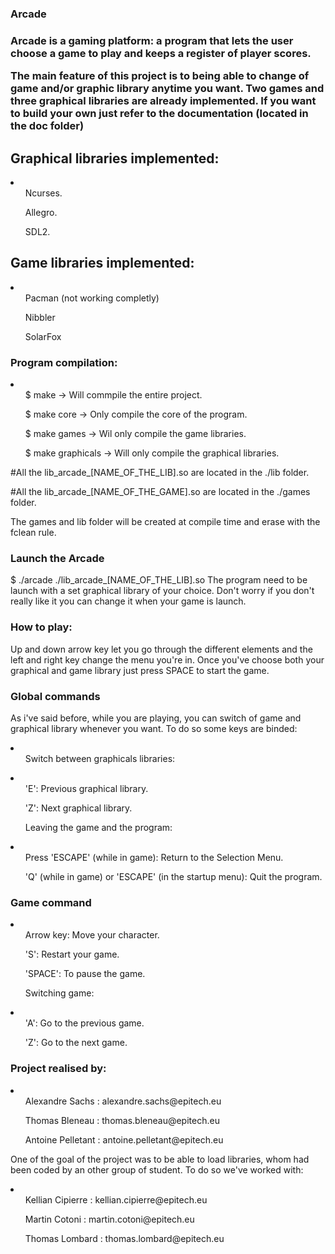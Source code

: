 <h3>Arcade<h3>

Arcade is a gaming platform: a program that lets the user choose a game to play and keeps a register of player scores.

<p>
  The main feature of this project is to being able to change of game and/or graphic library anytime you want.
  Two games and three graphical libraries are already implemented.
  If you want to build your own just refer to the documentation (located in the doc folder)
</p>

<h2>Graphical libraries implemented:</h2>
<li>
  <ul>Ncurses.</ul>
  <ul>Allegro.</ul>
  <ul>SDL2.</ul>
 </li>

<h2>Game libraries implemented:</h2>
<li>
  <ul>Pacman (not working completly)</ul>
  <ul>Nibbler</ul>
  <ul>SolarFox</ul>
 </li>

<h3>Program compilation:</h3>
<p>
  <li>
    <ul>$ make -> Will commpile the entire project.</ul>
  <ul>$ make core -> Only compile the core of the program.</ul>
  <ul>$ make games -> Wil only compile the game libraries.</ul>
  <ul>$ make graphicals -> Will only compile the graphical libraries.</ul>
    </li>
  #All the lib_arcade_[NAME_OF_THE_LIB].so are located in the ./lib folder.

  #All the lib_arcade_[NAME_OF_THE_GAME].so are located in the ./games folder.

  The games and lib folder will be created at compile time and erase with the fclean rule.
</p>

<h3>Launch the Arcade</h3>
<p>
  $ ./arcade ./lib_arcade_[NAME_OF_THE_LIB].so
  The program need to be launch with a set graphical library of your choice.
  Don't worry if you don't really like it you can change it when your game is launch.
</p>

<h3>How to play:</h3>
<p>
  Up and down arrow key let you go through the different elements and the left and right key change the menu you're in.
  Once you've choose both your graphical and game library just press SPACE to start the game.
</p>

<h3>Global commands</h3>
<p>
  As i've said before, while you are playing, you can switch of game and graphical library whenever you want.
  To do so some keys are binded:
</p>
<li>
  <ul>Switch between graphicals libraries:</ul>
  <li>
    <ul> 'E': Previous graphical library.</ul>
    <ul> 'Z': Next graphical library.</ul>
  </li>
  <ul>Leaving the game and the program:</ul>
  <li>
    <ul> Press 'ESCAPE' (while in game): Return to the Selection Menu.</ul>
    <ul> 'Q' (while in game) or 'ESCAPE' (in the startup menu): Quit the program.</ul>
  </li>
</li>

<h3>Game command</h3>
<li>
  <ul>Arrow key: Move your character.</ul>
  <ul>'S': Restart your game.</ul>
  <ul>'SPACE': To pause the game.</ul>
  <ul>Switching game:</ul>
  <li>
  <ul>'A': Go to the previous game.</ul>
  <ul>'Z': Go to the next game.</ul>  
  </li>
</li>

<h3>Project realised by:</h3>
<li>
    <ul>Alexandre Sachs : alexandre.sachs@epitech.eu</ul>
    <ul>Thomas Bleneau : thomas.bleneau@epitech.eu</ul>
    <ul>Antoine Pelletant : antoine.pelletant@epitech.eu</ul>
  </li>

<p>
  One of the goal of the project was to be able to load libraries, whom had been coded by an other group of student.
  To do so we've worked with:
  <li>
    <ul>Kellian Cipierre : kellian.cipierre@epitech.eu</ul>
    <ul>Martin Cotoni : martin.cotoni@epitech.eu</ul>
    <ul>Thomas Lombard : thomas.lombard@epitech.eu</ul>
  </li>
</p>
